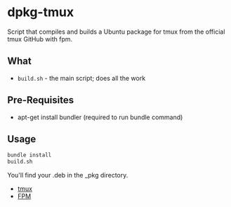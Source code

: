 dpkg-tmux
=========

Script that compiles and builds a Ubuntu package for tmux from the official tmux GitHub with fpm.

## What
* `build.sh` - the main script; does all the work


## Pre-Requisites
* apt-get install bundler (required to run bundle command)

## Usage
```bash
bundle install
build.sh
```

You'll find your .deb in the _pkg directory.

* [tmux](https://github.com/tmux/tmux)
* [FPM](https://github.com/jordansissel/fpm)
